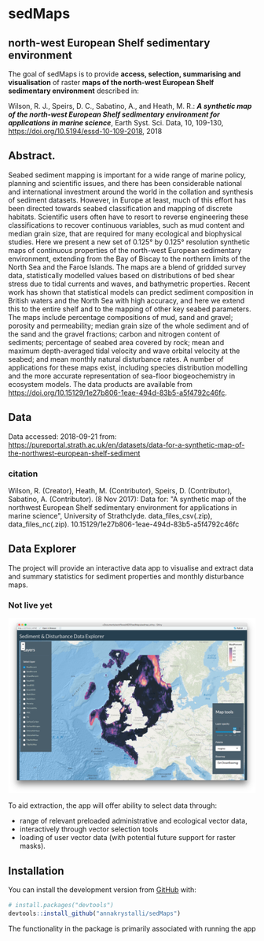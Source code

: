 
<!-- README.md is generated from README.Rmd. Please edit that file -->
sedMaps
=======

north-west European Shelf sedimentary environment
-------------------------------------------------

The goal of sedMaps is to provide **access, selection, summarising and visualisation** of raster **maps of the north-west European Shelf sedimentary environment** described in:

Wilson, R. J., Speirs, D. C., Sabatino, A., and Heath, M. R.: ***A synthetic map of the north-west European Shelf sedimentary environment for applications in marine science***, Earth Syst. Sci. Data, 10, 109-130, <https://doi.org/10.5194/essd-10-109-2018>, 2018

Abstract.
---------

Seabed sediment mapping is important for a wide range of marine policy, planning and scientific issues, and there has been considerable national and international investment around the world in the collation and synthesis of sediment datasets. However, in Europe at least, much of this effort has been directed towards seabed classification and mapping of discrete habitats. Scientific users often have to resort to reverse engineering these classifications to recover continuous variables, such as mud content and median grain size, that are required for many ecological and biophysical studies. Here we present a new set of 0.125° by 0.125° resolution synthetic maps of continuous properties of the north-west European sedimentary environment, extending from the Bay of Biscay to the northern limits of the North Sea and the Faroe Islands. The maps are a blend of gridded survey data, statistically modelled values based on distributions of bed shear stress due to tidal currents and waves, and bathymetric properties. Recent work has shown that statistical models can predict sediment composition in British waters and the North Sea with high accuracy, and here we extend this to the entire shelf and to the mapping of other key seabed parameters. The maps include percentage compositions of mud, sand and gravel; porosity and permeability; median grain size of the whole sediment and of the sand and the gravel fractions; carbon and nitrogen content of sediments; percentage of seabed area covered by rock; mean and maximum depth-averaged tidal velocity and wave orbital velocity at the seabed; and mean monthly natural disturbance rates. A number of applications for these maps exist, including species distribution modelling and the more accurate representation of sea-floor biogeochemistry in ecosystem models. The data products are available from <https://doi.org/10.15129/1e27b806-1eae-494d-83b5-a5f4792c46fc>.

Data
----

Data accessed: 2018-09-21 from: <https://pureportal.strath.ac.uk/en/datasets/data-for-a-synthetic-map-of-the-northwest-european-shelf-sediment>

### citation

Wilson, R. (Creator), Heath, M. (Contributor), Speirs, D. (Contributor), Sabatino, A. (Contributor). (8 Nov 2017): Data for: "A synthetic map of the northwest European Shelf sedimentary environment for applications in marine science", University of Strathclyde. data\_files\_csv(.zip), data\_files\_nc(.zip). 10.15129/1e27b806-1eae-494d-83b5-a5f4792c46fc

Data Explorer
-------------

The project will provide an interactive data app to visualise and extract data and summary statistics for sediment properties and monthly disturbance maps.

### Not live yet

![](assets/explorer.png)

To aid extraction, the app will offer ability to select data through:

-   range of relevant preloaded administrative and ecological vector data,
-   interactively through vector selection tools
-   loading of user vector data (with potential future support for raster masks).

Installation
------------

You can install the development version from [GitHub](https://github.com/) with:

``` r
# install.packages("devtools")
devtools::install_github("annakrystalli/sedMaps")
```

The functionality in the package is primarily associated with running the app
